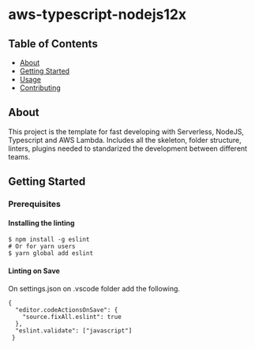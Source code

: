 # aws-typescript-nodejs12x

## Table of Contents

- [About](#about)
- [Getting Started](#getting_started)
- [Usage](#usage)
- [Contributing](../CONTRIBUTING.md)

## About <a name = "about"></a>

This project is the template for fast developing with Serverless, NodeJS, Typescript and AWS Lambda. Includes all the skeleton, folder structure, linters, plugins needed to standarized the development between different teams.

## Getting Started <a name = "getting_started"></a>



### Prerequisites

#### Installing the linting

```
$ npm install -g eslint
# Or for yarn users
$ yarn global add eslint
```

#### Linting on Save

On settings.json on .vscode folder add the following.

```
{
  "editor.codeActionsOnSave": {
    "source.fixAll.eslint": true
  },
  "eslint.validate": ["javascript"]
 }
 ```